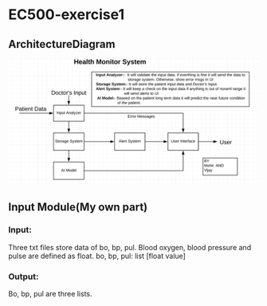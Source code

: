 # EC500-exercise1
## ArchitectureDiagram
![image](https://github.com/ec500-software-engineering/exercise-1-modularity-xcliang777/blob/master/Health_Monitor_system_diagram.png)


## Input Module(My own part)

### Input:
Three txt files store data of bo, bp, pul.
Blood oxygen, blood pressure and pulse are defined as float.
bo, bp, pul: list [float value]
### Output:
Bo, bp, pul are three lists.

